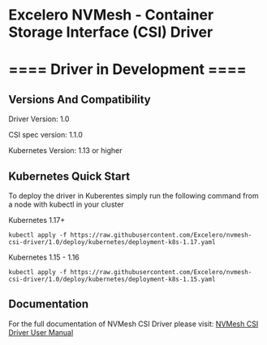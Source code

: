 
# Excelero NVMesh - Container Storage Interface (CSI) Driver

# ==== Driver in Development ====


## Versions And Compatibility
Driver Version:     1.0

CSI spec version:   1.1.0

Kubernetes Version: 1.13 or higher

## Kubernetes Quick Start
To deploy the driver in Kuberentes simply run the following command from a node with kubectl in your cluster

Kubernetes 1.17+
```
kubectl apply -f https://raw.githubusercontent.com/Excelero/nvmesh-csi-driver/1.0/deploy/kubernetes/deployment-k8s-1.17.yaml
```

Kubernetes 1.15 - 1.16
```
kubectl apply -f https://raw.githubusercontent.com/Excelero/nvmesh-csi-driver/1.0/deploy/kubernetes/deployment-k8s-1.15.yaml
```

## Documentation
For the full documentation of NVMesh CSI Driver please visit: [NVMesh CSI Driver User Manual](https://www.excelero.com/nvmesh-csi-driver-guide/)